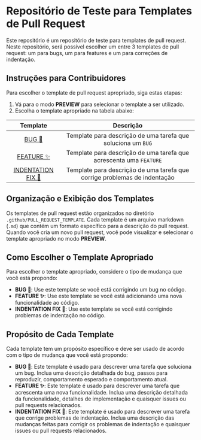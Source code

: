 # Repositório de Teste para Templates de Pull Request

Este repositório é um repositório de teste para templates de pull request. Neste repositório, será possível escolher um entre 3 templates de pull request: um para bugs, um para features e um para correções de indentação.

## Instruções para Contribuidores

Para escolher o template de pull request apropriado, siga estas etapas:

1. Vá para o modo **PREVIEW** para selecionar o template a ser utilizado.
2. Escolha o template apropriado na tabela abaixo:

| Template | Descrição |
| :---: | :---: |
| [BUG 🐛](?expand=1&template=bug.md) | Template para descrição de uma tarefa que soluciona um `BUG` |
| [FEATURE ✨](?expand=1&template=feature.md) | Template para descrição de uma tarefa que acrescenta uma `FEATURE` |
| [INDENTATION FIX 📝](?expand=1&template=indentation_fix.md) | Template para descrição de uma tarefa que corrige problemas de indentação |

## Organização e Exibição dos Templates

Os templates de pull request estão organizados no diretório `.github/PULL_REQUEST_TEMPLATE`. Cada template é um arquivo markdown (`.md`) que contém um formato específico para a descrição do pull request. Quando você cria um novo pull request, você pode visualizar e selecionar o template apropriado no modo **PREVIEW**.

## Como Escolher o Template Apropriado

Para escolher o template apropriado, considere o tipo de mudança que você está propondo:

- **BUG 🐛**: Use este template se você está corrigindo um bug no código.
- **FEATURE ✨**: Use este template se você está adicionando uma nova funcionalidade ao código.
- **INDENTATION FIX 📝**: Use este template se você está corrigindo problemas de indentação no código.

## Propósito de Cada Template

Cada template tem um propósito específico e deve ser usado de acordo com o tipo de mudança que você está propondo:

- **BUG 🐛**: Este template é usado para descrever uma tarefa que soluciona um bug. Inclua uma descrição detalhada do bug, passos para reproduzir, comportamento esperado e comportamento atual.
- **FEATURE ✨**: Este template é usado para descrever uma tarefa que acrescenta uma nova funcionalidade. Inclua uma descrição detalhada da funcionalidade, detalhes de implementação e quaisquer issues ou pull requests relacionados.
- **INDENTATION FIX 📝**: Este template é usado para descrever uma tarefa que corrige problemas de indentação. Inclua uma descrição das mudanças feitas para corrigir os problemas de indentação e quaisquer issues ou pull requests relacionados.
